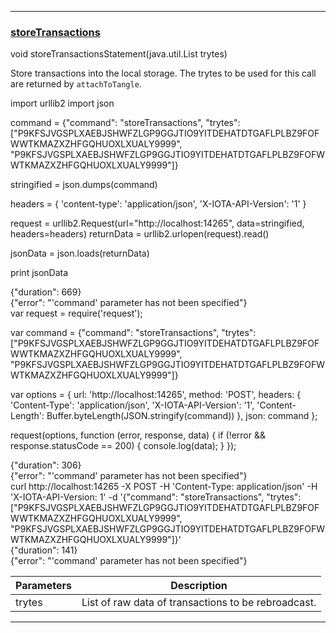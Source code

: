 
---
### [storeTransactions](https://github.com/iotaledger/iri/blob/dev/src/main/java/com/iota/iri/service/API.java#L681)
 void storeTransactionsStatement(java.util.List trytes)

Store transactions into the local storage. 
 The trytes to be used for this call are returned by `attachToTangle`.

<Tabs> 

<Tab language="Python">

<Section type="request">
import urllib2
import json

command = {"command": "storeTransactions", "trytes": ["P9KFSJVGSPLXAEBJSHWFZLGP9GGJTIO9YITDEHATDTGAFLPLBZ9FOFWWTKMAZXZHFGQHUOXLXUALY9999", "P9KFSJVGSPLXAEBJSHWFZLGP9GGJTIO9YITDEHATDTGAFLPLBZ9FOFWWTKMAZXZHFGQHUOXLXUALY9999"]}

stringified = json.dumps(command)

headers = {
    'content-type': 'application/json',
    'X-IOTA-API-Version': '1'
}

request = urllib2.Request(url="http://localhost:14265", data=stringified, headers=headers)
returnData = urllib2.urlopen(request).read()

jsonData = json.loads(returnData)

print jsonData
</Section>

<Section type="response">
{"duration": 669}
</Section>

<Section type="error">
{"error": "'command' parameter has not been specified"}
</Section>

<Tab language="NodeJS">

<Section type="request">
var request = require('request');

var command = {"command": "storeTransactions", "trytes": ["P9KFSJVGSPLXAEBJSHWFZLGP9GGJTIO9YITDEHATDTGAFLPLBZ9FOFWWTKMAZXZHFGQHUOXLXUALY9999", "P9KFSJVGSPLXAEBJSHWFZLGP9GGJTIO9YITDEHATDTGAFLPLBZ9FOFWWTKMAZXZHFGQHUOXLXUALY9999"]}

var options = {
  url: 'http://localhost:14265',
  method: 'POST',
  headers: {
    'Content-Type': 'application/json',
		'X-IOTA-API-Version': '1',
    'Content-Length': Buffer.byteLength(JSON.stringify(command))
  },
  json: command
};

request(options, function (error, response, data) {
  if (!error && response.statusCode == 200) {
    console.log(data);
  }
});
</Section>

<Section type="response">
{"duration": 306}
</Section>

<Section type="error">
{"error": "'command' parameter has not been specified"}
</Section>

<Tab language="cURL">

<Section type="request">
curl http://localhost:14265 
-X POST 
-H 'Content-Type: application/json' 
-H 'X-IOTA-API-Version: 1' 
-d '{"command": "storeTransactions", "trytes": ["P9KFSJVGSPLXAEBJSHWFZLGP9GGJTIO9YITDEHATDTGAFLPLBZ9FOFWWTKMAZXZHFGQHUOXLXUALY9999", "P9KFSJVGSPLXAEBJSHWFZLGP9GGJTIO9YITDEHATDTGAFLPLBZ9FOFWWTKMAZXZHFGQHUOXLXUALY9999"]}'
</Section>

<Section type="response">
{"duration": 141}
</Section>

<Section type="error">
{"error": "'command' parameter has not been specified"}
</Section>
</Tabs<



***
	
|Parameters | Description |
|--|--|
| trytes | List of raw data of transactions to be rebroadcast. |


***